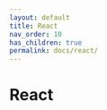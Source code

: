 ```yaml
---
layout: default
title: React
nav_order: 10
has_children: true
permalink: docs/react/
---
```


# React
